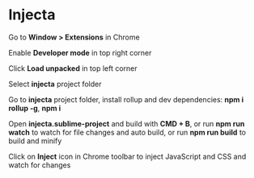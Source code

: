 # Injecta
Go to **Window > Extensions** in Chrome

Enable **Developer mode** in top right corner

Click **Load unpacked** in top left corner

Select **injecta** project folder

Go to **injecta** project folder, install rollup and dev dependencies: **npm i rollup -g**, **npm i**

Open **injecta.sublime-project** and build with **CMD + B**, or run **npm run watch** to watch for file changes and auto build, or run **npm run build** to build and minify

Click on **Inject** icon in Chrome toolbar to inject JavaScript and CSS and watch for changes